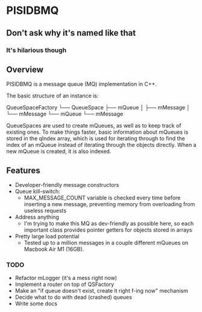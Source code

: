 #  PISIDBMQ

## Don't ask why it's named like that
### It's hilarious though

## Overview
PISIDBMQ is a message queue (MQ) implementation in C++. 

The basic structure of an instance is:

QueueSpaceFactory
└── QueueSpace
    ├── mQueue
    │   ├── mMessage
    │   └── mMessage
    └── mQueue
        └── mMessage
        
QueueSpaces are used to create mQueues, as well as to keep track of existing ones. To make things faster, basic information about mQueues is stored in the qIndex array, which is used for iterating through to find the index of an mQueue instead of iterating through the objects directly. When a new mQueue is created, it is also indexed.

## Features

- Developer-friendly message constructors
- Queue kill-switch:
    - MAX_MESSAGE_COUNT variable is checked every time before inserting a new message, preventing memory from overloading from useless requests
- Address anything
    - I'm trying to make this MQ as dev-friendly as possible here, so each important class provides pointer getters for objects stored in arrays
- Pretty large load potential
    - Tested up to a million messages in a couple different mQueues on Macbook Air M1 (16GB).


### TODO
- Refactor mLogger (it's a mess right now)
- Implement a router on top of QSFactory
- Make an "if queue doesn't exist, create it right f-ing now" mechanism
- Decide what to do with dead (crashed) queues
- Write some docs


